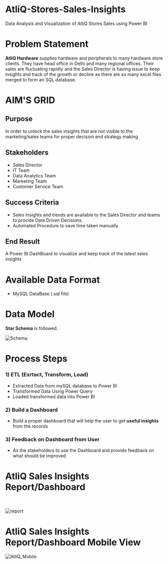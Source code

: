 # AtliQ-Stores-Sales-Insights

Data Analysis and Visualization of AtliQ Stores Sales using Power BI

# Problem Statement

<b>AtliQ Hardware</b> supplies hardware and peripherals to many hardware store clients. They have head office in Delhi and many regional offices. Their sales are fluctuating rapidly and the Sales Director is having issue to keep insights and track of the growth or decline as there are so many excel files merged to form an SQL database.

# AIM'S GRID

## Purpose
In order to unlock the sales insights that are not visible to the marketing/sales teams for proper decision and strategy making

## Stakeholders
* Sales Director
* IT Team
* Data Analytics Team
* Marketing Team
* Customer Service Team

## Success Criteria 
* Sales Insights and trends are available to the Sales Director and teams to provide Data Driven Decisions.
* Automated Procedure to save time taken manually

## End Result
A Power BI DashBoard to visualize and keep track of the latest sales insights 

# Available Data Format
* MySQL DataBase (.sql file)

# Data Model

<b>Star Schema</b> is followed.

![Schema](https://user-images.githubusercontent.com/45168689/112821427-21225f80-90a0-11eb-8c39-a05d0ed08e7b.png)

# Process Steps

### 1) ETL (Exrtact, Transform, Load)
* Extracted Data from mySQL database to Power BI
* Transformed Data Using Power Query
* Loaded transformed data into Power BI

### 2) Build a Dashboard
* Build a proper dashboard that will help the user to get <b> useful insights </b> from the records

### 3) Feedback on Dashboard from User
* As the stakeholders to use the Dashboard and provide feedback on what should be improved

# AtliQ Sales Insights Report/Dashboard

<br>

![report](https://user-images.githubusercontent.com/45168689/112820830-75790f80-909f-11eb-87f8-322dd0af9a5e.png)


# AtliQ Sales Insights Report/Dashboard Mobile View

![AtliQ_Mobile](https://user-images.githubusercontent.com/45168689/112820548-2206c180-909f-11eb-95a7-e33573a30d8b.jpg)
